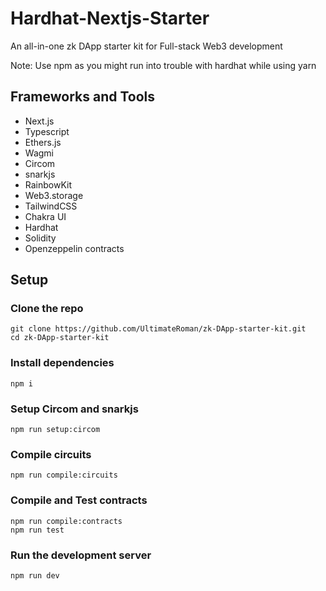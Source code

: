 # Hardhat-Nextjs-Starter

An all-in-one zk DApp starter kit for Full-stack Web3 development

Note: Use npm as you might run into trouble with hardhat while using yarn

## Frameworks and Tools

- Next.js
- Typescript
- Ethers.js
- Wagmi
- Circom
- snarkjs
- RainbowKit
- Web3.storage
- TailwindCSS
- Chakra UI
- Hardhat
- Solidity
- Openzeppelin contracts

## Setup

### Clone the repo

```
git clone https://github.com/UltimateRoman/zk-DApp-starter-kit.git
cd zk-DApp-starter-kit
```

### Install dependencies

```
npm i
```

### Setup Circom and snarkjs

```
npm run setup:circom
```

### Compile circuits

```
npm run compile:circuits
```

### Compile and Test contracts

```
npm run compile:contracts
npm run test
```

### Run the development server

```
npm run dev
```